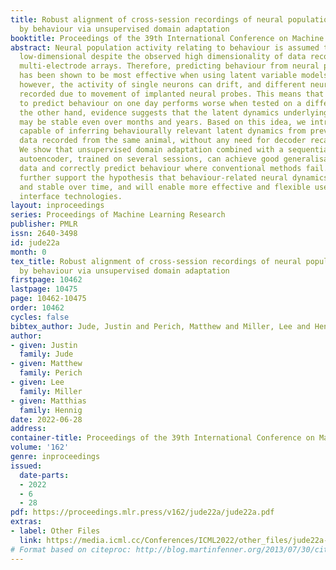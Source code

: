 ```yaml
---
title: Robust alignment of cross-session recordings of neural population activity
  by behaviour via unsupervised domain adaptation
booktitle: Proceedings of the 39th International Conference on Machine Learning
abstract: Neural population activity relating to behaviour is assumed to be inherently
  low-dimensional despite the observed high dimensionality of data recorded using
  multi-electrode arrays. Therefore, predicting behaviour from neural population recordings
  has been shown to be most effective when using latent variable models. Over time
  however, the activity of single neurons can drift, and different neurons will be
  recorded due to movement of implanted neural probes. This means that a decoder trained
  to predict behaviour on one day performs worse when tested on a different day. On
  the other hand, evidence suggests that the latent dynamics underlying behaviour
  may be stable even over months and years. Based on this idea, we introduce a model
  capable of inferring behaviourally relevant latent dynamics from previously unseen
  data recorded from the same animal, without any need for decoder recalibration.
  We show that unsupervised domain adaptation combined with a sequential variational
  autoencoder, trained on several sessions, can achieve good generalisation to unseen
  data and correctly predict behaviour where conventional methods fail. Our results
  further support the hypothesis that behaviour-related neural dynamics are low-dimensional
  and stable over time, and will enable more effective and flexible use of brain computer
  interface technologies.
layout: inproceedings
series: Proceedings of Machine Learning Research
publisher: PMLR
issn: 2640-3498
id: jude22a
month: 0
tex_title: Robust alignment of cross-session recordings of neural population activity
  by behaviour via unsupervised domain adaptation
firstpage: 10462
lastpage: 10475
page: 10462-10475
order: 10462
cycles: false
bibtex_author: Jude, Justin and Perich, Matthew and Miller, Lee and Hennig, Matthias
author:
- given: Justin
  family: Jude
- given: Matthew
  family: Perich
- given: Lee
  family: Miller
- given: Matthias
  family: Hennig
date: 2022-06-28
address:
container-title: Proceedings of the 39th International Conference on Machine Learning
volume: '162'
genre: inproceedings
issued:
  date-parts:
  - 2022
  - 6
  - 28
pdf: https://proceedings.mlr.press/v162/jude22a/jude22a.pdf
extras:
- label: Other Files
  link: https://media.icml.cc/Conferences/ICML2022/other_files/jude22a-supp.zip
# Format based on citeproc: http://blog.martinfenner.org/2013/07/30/citeproc-yaml-for-bibliographies/
---
```

